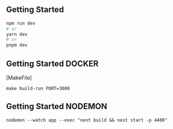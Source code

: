 ## Getting Started

```bash
npm run dev
# or
yarn dev
# or
pnpm dev
```
## Getting Started DOCKER

[MakeFile]

```make build-run PORT=3000```

## Getting Started NODEMON

```nodemon --watch app --exec "next build && next start -p 4400"```